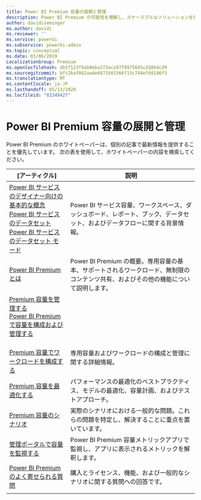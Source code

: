 ```yaml
---
title: Power BI Premium 容量の展開と管理
description: Power BI Premium の可能性を理解し、スケーラブルなソリューションを設計、展開、監視、およびトラブルシューティングする方法について説明します。
author: davidiseminger
ms.author: davidi
ms.reviewer: ''
ms.service: powerbi
ms.subservice: powerbi-admin
ms.topic: conceptual
ms.date: 03/06/2019
LocalizationGroup: Premium
ms.openlocfilehash: db5f123f0ab0eba373aca97fd975645cd38b4cd9
ms.sourcegitcommit: bfc2baf862aade6873501566f13c744efdd146f3
ms.translationtype: MT
ms.contentlocale: ja-JP
ms.lasthandoff: 05/13/2020
ms.locfileid: "83349427"
---
```

# <a name="deploying-and-managing-power-bi-premium-capacities"></a>Power BI Premium 容量の展開と管理

Power BI Premium のホワイトペーパーは、個別の記事で最新情報を提供することを優先しています。 次の表を使用して、ホワイトペーパーの内容を検索してください。 

| [アーティクル] | 説明 |
|-----|----|
| [Power BI サービスのデザイナー向けの基本的な概念](../fundamentals/service-basic-concepts.md)</br>[Power BI サービスのデータセット](../connect-data/service-datasets-understand.md)</br>[Power BI サービスのデータセット モード](../connect-data/service-dataset-modes-understand.md) | Power BI サービス容量、ワークスペース、ダッシュボード、レポート、ブック、データセット、およびデータフローに関する背景情報。 |
| [Power BI Premium とは](../admin/service-premium-what-is.md) | Power BI Premium の概要。専用容量の基本、サポートされるワークロード、無制限のコンテンツ共有、およびその他の機能について説明します。  |
| [Premium 容量を管理する](../admin/service-premium-capacity-manage.md)</br>[Power BI Premium で容量を構成および管理する](../admin/service-admin-premium-manage.md)
</br>[Premium 容量でワークロードを構成する](../admin/service-admin-premium-workloads.md) | 専用容量およびワークロードの構成と管理に関する詳細情報。 |
| [Premium 容量を最適化する](../admin/service-premium-capacity-optimize.md) | パフォーマンスの最適化のベストプラクティス、モデルの最適化、容量計画、およびテストアプローチ。 |
| [Premium 容量のシナリオ](../admin/service-premium-capacity-scenarios.md) | 実際のシナリオにおける一般的な問題。これらの問題を特定し、解決することに重点を置いています。 |
| [管理ポータルで容量を監視する](../admin/service-admin-premium-monitor-portal.md) | Power BI Premium 容量メトリックアプリで監視し、アプリに表示されるメトリックを解釈します。 |
| [Power BI Premium のよく寄せられる質問](../admin/service-premium-faq.md) | 購入とライセンス、機能、および一般的なシナリオに関する質問への回答です。 |
| | |

